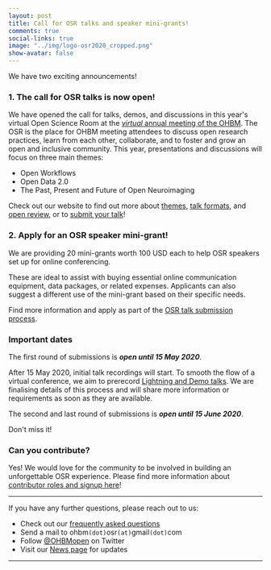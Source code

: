 ```yaml
---
layout: post
title: Call for OSR talks and speaker mini-grants!
comments: true
social-links: true
image: "../img/logo-osr2020_cropped.png"
show-avatar: false
---
```


We have two exciting announcements!

### 1. The call for OSR talks is now open! 

We have opened the call for talks, demos, and discussions in this year's virtual Open Science Room at the [*virtual* annual meeting of the OHBM](https://www.humanbrainmapping.org/i4a/pages/index.cfm?pageid=3267&pageid=1).
The OSR is the place for OHBM meeting attendees to discuss open research practices, learn from each other, collaborate, and to foster and grow an open and inclusive community.
This year, presentations and discussions will focus on three main themes:
- Open Workflows
- Open Data 2.0
- The Past, Present and Future of Open Neuroimaging

Check out our website to find out more about [themes](https://ohbm.github.io/osr2020/themes/), [talk formats](https://ohbm.github.io/osr2020/formats/), and [open review](https://ohbm.github.io/osr2020/review/), or to [submit your talk](https://ohbm.github.io/osr2020/submit/)!

### 2. Apply for an OSR speaker mini-grant!

We are providing 20 mini-grants worth 100 USD each to help OSR speakers set up for online conferencing.

These are ideal to assist with buying essential online communication equipment, data packages, or related expenses.
Applicants can also suggest a different use of the mini-grant based on their specific needs.

Find more information and apply as part of the [OSR talk submission process](https://ohbm.github.io/osr2020/submit/).

### Important dates

The first round of submissions is ***open until 15 May 2020***.

After 15 May 2020, initial talk recordings will start. 
To smooth the flow of a virtual conference, we aim to prerecord [Lightning and Demo talks](https://ohbm.github.io/osr2020/formats/). We are finalising details of this process and will share more information or requirements as soon as they are available.

The second and last round of submissions is ***open until 15 June 2020***.

Don't miss it!


### Can you contribute?

Yes! We would love for the community to be involved in building an unforgettable OSR experience.
Please find more information about [contributor roles and signup here](https://ohbm.github.io/osr2020/contribute/)!

---

If you have any further questions, please reach out to us:
- Check out our [frequently asked questions](https://ohbm.github.io/osr2020/faq/)
- Send a mail to ohbm`(dot)`osr`(at)`gmail`(dot)`com
- Follow [@OHBMopen](https://twitter.com/ohbmopen) on Twitter
- Visit our [News page](https://ohbm.github.io/osr2020/news/) for updates

---

